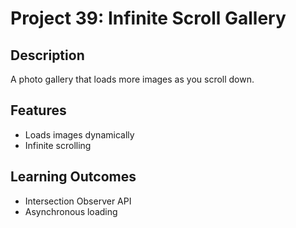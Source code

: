 # Project 39: Infinite Scroll Gallery

## Description
A photo gallery that loads more images as you scroll down.

## Features
- Loads images dynamically
- Infinite scrolling

## Learning Outcomes
- Intersection Observer API
- Asynchronous loading
